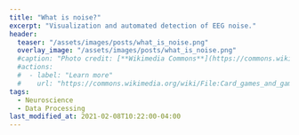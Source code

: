 ```yaml
---
title: "What is noise?"
excerpt: "Visualization and automated detection of EEG noise."
header:
  teaser: "/assets/images/posts/what_is_noise.png"
  overlay_image: "/assets/images/posts/what_is_noise.png"
  #caption: "Photo credit: [**Wikimedia Commons**](https://commons.wikimedia.org/wiki/)"
  #actions:
  #  - label: "Learn more"
  #    url: "https://commons.wikimedia.org/wiki/File:Card_games_and_game_tokens_01.jpg"
tags:
  - Neuroscience
  - Data Processing
last_modified_at: 2021-02-08T10:22:00-04:00
---
```


<style>
iframe{height:11000px !important;}
</style>

<script src="https://gist.github.com/DiGyt/1863d819fa7b40b6e7157a05ec18201c.js"></script>
